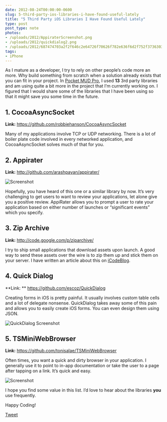 ```yaml
---
date: 2012-08-24T00:00:00-0600
slug: 5-third-party-ios-libraries-i-have-found-useful-lately
title: "5 Third Party iOS Libraries I Have Found Useful Lately"
type: post
post_type: note
photos:
- /uploads/2012/AppiraterScreenshot.png
- /uploads/2012/quickdialog2.png
- /uploads/2012/687474703a2f2f646c2e64726f70626f782e636f6d2f752f373630343232322f4769744875622f54534d696e6957656242726f777365722f73686f745f30315f7468756d622e706e67
tags:
- iPhone
---
```

As I mature as a developer, I try to rely on other people’s code more an more. Why build something from scratch when a solution already exists that you can fit in your project. In [Pocket MUD Pro](http://itunes.apple.com/us/app/pocket-mud-pro/id511678455?mt=8), I used **13** 3rd party libraries and am using quite a bit more in the project that I’m currently working on. I figured that I would share some of the libraries that I have been using so that it might save you some time in the future.


## 1. CocoaAsyncSocket


**Link:** <https://github.com/robbiehanson/CocoaAsyncSocket>


Many of my applications involve TCP or UDP networking. There is a lot of boiler plate code involved in every networked application, and CocoaAsyncSocket solves much of that for you.


## 2. Appirater


**Link:** <http://github.com/arashpayan/appirater/>


![Screenshot](/uploads/2012/AppiraterScreenshot.png)


Hopefully, you have heard of this one or a similar library by now. It’s very challenging to get users to want to review your applications, let alone give you a positive review. AppiRater allows you to prompt a user to rate your application based on either number of launches or “significant events” which you specify.


## 3. Zip Archive


**Link:** <http://code.google.com/p/ziparchive/>


I try to ship small applications that download assets upon launch. A good way to send these assets over the wire is to zip them up and stick them on your server. I have written an article about this on [iCodeBlog](http://www.icodeblog.com/2012/08/13/unzipping-files-using-zip-archive/).


## 4. Quick Dialog


\*\*Link: \*\* <https://github.com/escoz/QuickDialog>


Creating forms in iOS is pretty painful. It usually involves custom table cells and a lot of delegate nonsense. QuickDialog takes away some of this pain and allows you to easily create iOS forms. You can even design them using JSON.


![QuickDialog Screenshot](/uploads/2012/quickdialog2.png)


## 5. TSMiniWebBrowser


**Link:** <https://github.com/tonisalae/TSMiniWebBrowser>


Often times, you want a quick and dirty browser in your application. I generally use it to point to in-app documentation or take the user to a page after tapping on a link. It’s quick and easy.


![Screenshot](/uploads/2012/687474703a2f2f646c2e64726f70626f782e636f6d2f752f373630343232322f4769744875622f54534d696e6957656242726f777365722f73686f745f30315f7468756d622e706e67)


I hope you find some value in this list. I’d love to hear about the libraries **you** use frequently.


Happy Coding!



[Tweet](http://twitter.com/share)



